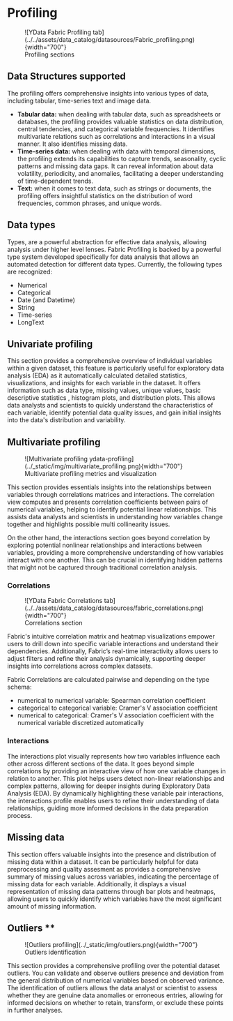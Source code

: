# Profiling

<figure markdown>     
   ![YData Fabric Profiling tab](../../assets/data_catalog/datasources/Fabric_profiling.png){width="700"}
   <figcaption>Profiling sections</figcaption>
</figure>

## Data Structures supported

The profiling offers comprehensive insights into various types of data, including tabular, time-series text and image data. 

- **Tabular data:** when dealing with tabular data, such as spreadsheets or databases, the profiling provides valuable statistics on data distribution, central tendencies, and categorical variable frequencies.
It identifies multivariate relations such as correlations and interactions in a visual manner. It also identifies missing data.  
- **Time-series data:** when dealing with data with temporal dimensions, the profiling extends its capabilities to capture trends, seasonality, cyclic patterns and missing data gaps. 
It can reveal information about data volatility, periodicity, and anomalies, facilitating a deeper understanding of time-dependent trends.
- **Text:**  when it comes to text data, such as strings or documents, the profiling offers insightful statistics on the distribution of word frequencies, common phrases, and unique words. 

## Data types
Types, are a powerful abstraction for effective data analysis, allowing analysis under higher level lenses. 
Fabric Profiling is backed by a powerful type system developed specifically for data analysis that allows an automated detection for different data types.
Currently, the following types are recognized:

- Numerical
- Categorical
- Date (and Datetime)
- String
- Time-series
- LongText

## Univariate profiling

This section provides a comprehensive overview of individual variables within a given dataset, this feature is particularly useful for exploratory data analysis (EDA)
as it automatically calculated detailed statistics, visualizations, and insights for each variable in the dataset. It offers information such as data type, missing values, unique values, basic descriptive statistics
, histogram plots, and distribution plots. This allows data analysts and scientists to quickly understand the characteristics of each variable, identify potential data quality issues, and gain initial insights into the data's distribution and variability.

## Multivariate profiling

<figure markdown>     
   ![Multivariate profiling ydata-profiling](../_static/img/multivariate_profiling.png){width="700"}
   <figcaption>Multivariate profiling metrics and visualization</figcaption>
</figure>

This section provides essentials insights into the relationships between variables through correlations matrices and interactions. 
The correlation view computes and presents correlation coefficients between pairs of numerical variables, helping to identify potential linear relationships.
This assists data analysts and scientists in understanding how variables change together and highlights possible multi collinearity issues.

On the other hand, the interactions section goes beyond correlation by exploring potential nonlinear relationships and interactions between variables, providing a more comprehensive understanding of how variables interact with one another. 
This can be crucial in identifying hidden patterns that might not be captured through traditional correlation analysis.

### Correlations

<figure markdown>     
   ![YData Fabric Correlations tab](../../assets/data_catalog/datasources/fabric_correlations.png){width="700"}
   <figcaption>Correlations section</figcaption>
</figure>

Fabric's intuitive correlation matrix and heatmap visualizations empower users to drill down into specific variable interactions and understand
their dependencies. Additionally, Fabric’s real-time interactivity allows users to adjust filters and refine their analysis dynamically, supporting deeper insights into correlations across complex datasets.

Fabric Correlations are calculated pairwise and depending on the type schema:
- numerical to numerical variable: Spearman correlation coefficient
- categorical to categorical variable: Cramer's V association coefficient
- numerical to categorical: Cramer's V association coefficient with the numerical variable discretized automatically

### Interactions
The interactions plot visually represents how two variables influence each other across different sections of the data. 
It goes beyond simple correlations by providing an interactive view of how one variable changes in relation to another. 
This plot helps users detect non-linear relationships and complex patterns, allowing for deeper insights during Exploratory Data Analysis (EDA).
By dynamically highlighting these variable pair interactions, the interactions profile enables users to refine their understanding of data relationships,
guiding more informed decisions in the data preparation process.

## Missing data

This section offers valuable insights into the presence and distribution of missing data within a dataset. It can be particularly helpful for data preprocessing and quality assesment as
provides a comprehensive summary of missing values across variables, indicating the percentage of missing data for each variable. Additionally, it displays a visual representation of missing data patterns through bar plots and heatmaps, 
allowing users to quickly identify which variables have the most significant amount of missing information.
                
## Outliers **

<figure markdown>     
   ![Outliers profiling](../_static/img/outliers.png){width="700"}
   <figcaption>Outliers identification</figcaption>
</figure>

This section provides a comprehensive profiling over the potential dataset outliers. You can validate and observe outliers presence and deviation from the general distribution of numerical variables
based on observed variance. 
The identification of outliers allows the data analyst or scientist to assess whether they are genuine data anomalies or erroneous entries, allowing for informed decisions on whether to retain, transform, or exclude these points in further analyses.
